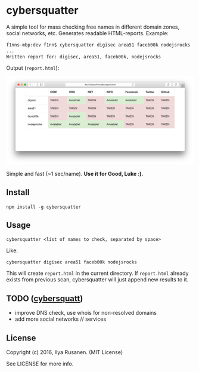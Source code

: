 # cybersquatter

A simple tool for mass checking free names in different domain zones, social networks, etc. Generates readable HTML-reports. Example:

```
f1nns-mbp:dev f1nn$ cybersquatter digisec area51 faceb00k nodejsrocks
...
Written report for: digisec, area51, faceb00k, nodejsrocks
```

Output (`report.html`):

![Generated HTML report](./docs/screen.png)

Simple and fast (~1 sec/name). **Use it for Good, Luke :).**

## Install

```
npm install -g cybersquatter
```

## Usage

```
cybersquatter <list of names to check, separated by space>
```
Like:
```
cybersquatter digisec area51 faceb00k nodejsrocks
```

This will create `report.html` in the current directory. If `report.html` already exists from previous scan, cybersquatter will just append new results to it.

## TODO ([cybersquatt](https://github.com/f1nnix/cybersquatt))

* improve DNS check, use whois for non-resolved domains
* add more social networks // services

## License

Copyright (c) 2016, Ilya Rusanen. (MIT License)

See LICENSE for more info.

